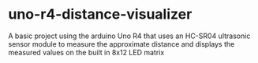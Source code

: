 # uno-r4-distance-visualizer
A basic project using the arduino Uno R4 that uses an HC-SR04 ultrasonic sensor module to measure the approximate distance and displays the measured values on the built in 8x12 LED matrix
